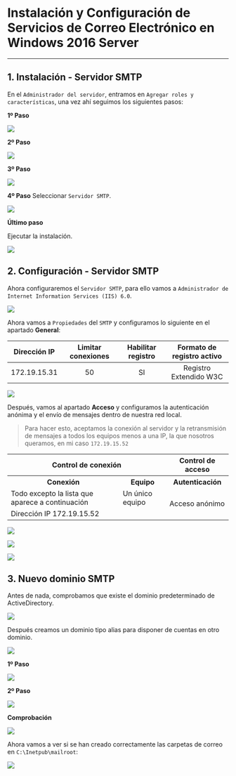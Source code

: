 
# Instalación y Configuración de Servicios de Correo Electrónico en Windows 2016 Server

---

## 1. Instalación - Servidor SMTP

En el `Administrador del servidor`, entramos en `Agregar roles y características`, una vez ahí seguimos los siguientes pasos:

**1º Paso**

![](./images/1-inst-smtp.png)

**2º Paso**

![](./images/2-inst-smtp.png)

**3º Paso**

![](./images/3-inst-smtp.png)

**4º Paso**
Seleccionar `Servidor SMTP`.

![](./images/4-inst-smtp.png)

**Último paso**

Ejecutar la instalación.

![](./images/5-instalando.png)

## 2. Configuración - Servidor SMTP

Ahora configuraremos el `Servidor SMTP`, para ello vamos a `Administrador de Internet Information Services (IIS) 6.0`.

![](./images/6-iis-60.png)

Ahora vamos a `Propiedades` del `SMTP` y configuramos lo siguiente en el apartado **General**:

| Dirección IP | Limitar conexiones | Habilitar registro | Formato de registro activo |
| :----------: | :----------------: | :----------------: | :------------------------: |
| 172.19.15.31 | 50                 | SI                 |   Registro Extendido W3C   |

![](./images/7-general.png)

Después, vamos al apartado **Acceso** y configuramos la autenticación anónima y el envío de mensajes dentro de nuestra red local.

> Para hacer esto, aceptamos la conexión al servidor y la retransmisión de mensajes a todos los equipos menos a una IP, la que nosotros queramos, en mi caso `172.19.15.52`


<table>
  <tr>
    <th colspan="2">Control de conexión</th>
    <th>Control de acceso</th>
  </tr>
  <tr>
    <th>Conexión</th>
    <th>Equipo</th>
    <th>Autenticación</th>
  </tr>
  <tr>
    <td>Todo excepto la lista que aparece a continuación</td>
    <td>Un único equipo</td>
    <td rowspan="2">Acceso anónimo</td>
  </tr>
  <tr>
    <td colspan="2">Dirección IP 172.19.15.52</td>
  </tr>
</table>

![](./images/8-unico-pc.png)

![](./images/9-denegado.png)

![](./images/10-acc-anonimo.png)

## 3. Nuevo dominio SMTP

Antes de nada, comprobamos que existe el dominio predeterminado de ActiveDirectory.

![](./images/11-AD-predet.png)

Después creamos un dominio tipo alias para disponer de cuentas en otro dominio.

![](./images/12-dominio-new.png)

**1º Paso**

![](./images/13-smtp-alias.png)

**2º Paso**

![](./images/14-alias-suarez.png)

**Comprobación**

![](./images/15-creado.png)

Ahora vamos a ver si se han creado correctamente las carpetas de correo en `C:\Inetpub\mailroot`:

![](./images/17-mailroot.png)
